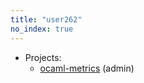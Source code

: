 ```yaml
---
title: "user262"
no_index: true
---
```


* Projects:
  * [ocaml-metrics](/projects/ocaml-metrics/) (admin)